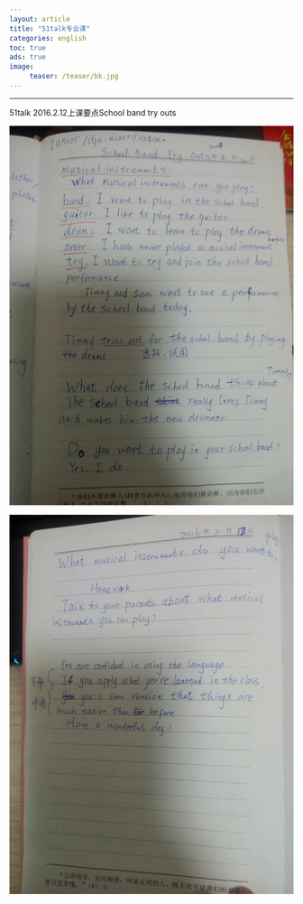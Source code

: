 ```yaml
---
layout: article
title: "51talk专业课"
categories: english
toc: true
ads: true
image:
     teaser: /teaser/bk.jpg
---
```


---

51talk   2016.2.12上课要点School band try outs

![ss](https://github.com/storage201602/storage201602/blob/master/chenyifan2016/_posts/english/2016-02-12-1125english.md/0212_27.jpg?raw=true)

![ss](https://github.com/storage201602/storage201602/blob/master/chenyifan2016/_posts/english/2016-02-12-1125english.md/0212_28.jpg?raw=true)